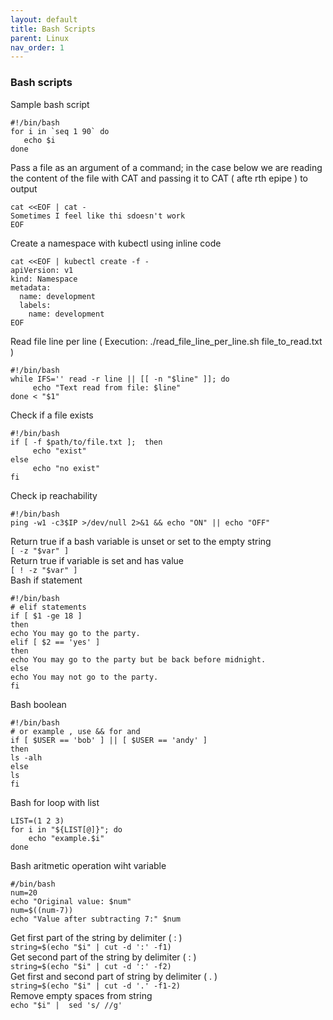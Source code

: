 ```yaml
---
layout: default
title: Bash Scripts
parent: Linux
nav_order: 1
---
```

### Bash scripts

Sample bash script   
```
#!/bin/bash 
for i in `seq 1 90` do      
   echo $i 
done
```

Pass a file as an argument of a command; in the case below we are reading the content of the file with CAT and passing it to CAT ( afte rth epipe ) to output      
```
cat <<EOF | cat -
Sometimes I feel like thi sdoesn't work
EOF
```   
Create a namespace with kubectl using inline code   
```
cat <<EOF | kubectl create -f -
apiVersion: v1
kind: Namespace
metadata:
  name: development
  labels:
    name: development
EOF
```   

Read file line per line ( Execution: ./read_file_line_per_line.sh file_to_read.txt )   
```
#!/bin/bash
while IFS='' read -r line || [[ -n "$line" ]]; do
     echo "Text read from file: $line"
done < "$1"
```   
Check if a file exists    
```
#!/bin/bash
if [ -f $path/to/file.txt ];  then 
     echo "exist"
else 
     echo "no exist"
fi
```    
Check ip reachability
```
#!/bin/bash 
ping -w1 -c3$IP >/dev/null 2>&1 && echo "ON" || echo "OFF"
```
Return true if a bash variable is unset or set to the empty string   
```[ -z "$var" ]```    
Return true if variable is set and has value    
```[ ! -z "$var" ]```   
Bash if statement    
```
#!/bin/bash
# elif statements
if [ $1 -ge 18 ]
then
echo You may go to the party.
elif [ $2 == 'yes' ]
then
echo You may go to the party but be back before midnight.
else
echo You may not go to the party.
fi
```   
Bash boolean
```
#!/bin/bash
# or example , use && for and
if [ $USER == 'bob' ] || [ $USER == 'andy' ]
then
ls -alh
else
ls
fi
```    
Bash for loop with list   
```    
LIST=(1 2 3)
for i in "${LIST[@]}"; do
    echo "example.$i"
done
```    
Bash aritmetic operation wiht variable    
```
#/bin/bash
num=20
echo "Original value: $num"
num=$((num-7))
echo "Value after subtracting 7:" $num
```    
Get first part of the string by delimiter ( : )    
```string=$(echo "$i" | cut -d ':' -f1)```    
Get second part of the string by delimiter ( : )   
```string=$(echo "$i" | cut -d ':' -f2)```   
Get first and second part of string by delimiter ( . )    
```string=$(echo "$i" | cut -d '.' -f1-2)```    
Remove empty spaces from string    
```echo "$i" |  sed 's/ //g'```





